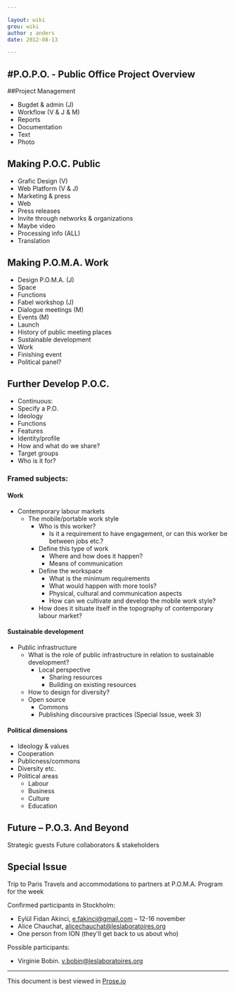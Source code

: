 ```yaml
---

layout: wiki  
grou: wiki  
author : anders  
date: 2012-08-13  

---
```


#P.O.P.O. - Public Office Project Overview
-----  

##Project Management

* Bugdet & admin (J)
* Workflow (V & J & M)
* Reports
* Documentation
* Text
* Photo

## Making P.O.C. Public

* Grafic Design (V)
* Web Platform (V & J)
* Marketing & press
* Web
* Press releases
* Invite through networks & organizations
* Maybe video
* Processing info (ALL)
* Translation

## Making P.O.M.A. Work

* Design P.O.M.A. (J)
* Space
* Functions
* Fabel workshop (J)
* Dialogue meetings (M)
* Events (M)
* Launch
* History of public meeting places
* Sustainable development
* Work
* Finishing event
* Political panel?

## Further Develop P.O.C.

* Continuous:
* Specify a P.O.
* Ideology
* Functions
* Features
* Identity/profile
* How and what do we share?
* Target groups
* Who is it for?

### Framed subjects:

#### Work
* Contemporary labour markets
	* The mobile/portable work style
		* Who is this worker?
			* Is it a requirement to have engagement, or can this worker be between jobs etc.?
		* Define this type of work
			* Where and how does it happen?
			* Means of communication
		* Define the workspace
			* What is the minimum requirements
			* What would happen with more tools?
			* Physical, cultural and communication aspects
			* How can we cultivate and develop the mobile work style?
		* How does it situate itself in the topography of contemporary labour market?

#### Sustainable development
* Public infrastructure
	* What is the role of public infrastructure in relation to sustainable development?
		* Local perspective
			* Sharing resources
			* Building on existing resources
	* How to design for diversity?
	* Open source
		* Commons
		* Publishing discoursive practices (Special Issue, week 3)

#### Political dimensions
* Ideology & values
* Cooperation
* Publicness/commons
* Diversity etc.
* Political areas
	* Labour
	* Business
	* Culture
	* Education

## Future – P.O.3. And Beyond

Strategic guests
Future collaborators & stakeholders

## Special Issue
Trip to Paris 
Travels and accommodations to partners at P.O.M.A.
Program for the week

Confirmed participants in Stockholm:

* Eylül Fidan Akinci, <e.fakinci@gmail.com> – 12-16 november  
* Alice Chauchat, <alicechauchat@leslaboratoires.org>
* One person from ION (they'll get back to us about who)  

Possible participants:  

* Virginie Bobin. <v.bobin@leslaboratoires.org>  

------
This document is best viewed in [Prose.io](http://prose.io/#dilettant/thepublicoffice/blob/master/wiki/postit-session-draft.md)  
